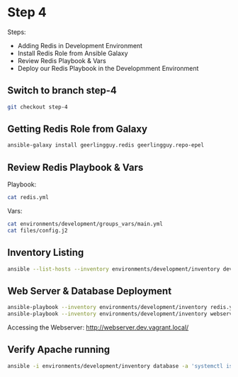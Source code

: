 # Step 4

Steps:

* Adding Redis in Development Environment
* Install Redis Role from Ansible Galaxy
* Review Redis Playbook & Vars
* Deploy our Redis Playbook in the Developmment Environment

## Switch to branch step-4

```bash
git checkout step-4
```

## Getting Redis Role from Galaxy

```bash
ansible-galaxy install geerlingguy.redis geerlingguy.repo-epel
```

## Review Redis Playbook & Vars

Playbook:

```bash
cat redis.yml
```

Vars:

```bash
cat environments/development/groups_vars/main.yml
cat files/config.j2
```

## Inventory Listing

```bash
ansible --list-hosts --inventory environments/development/inventory development
```

## Web Server & Database Deployment

```bash
ansible-playbook --inventory environments/development/inventory redis.yml
ansible-playbook --inventory environments/development/inventory webserver.yml
```

Accessing the Webserver: http://webserver.dev.vagrant.local/

## Verify Apache running

```bash
ansible -i environments/development/inventory database -a 'systemctl is-active redis'
```

